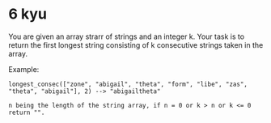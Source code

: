 # 6 kyu

You are given an array strarr of strings and an integer k. Your task is to return the first longest string consisting of k consecutive strings taken in the array.

Example:

    longest_consec(["zone", "abigail", "theta", "form", "libe", "zas", "theta", "abigail"], 2) --> "abigailtheta"

    n being the length of the string array, if n = 0 or k > n or k <= 0 return "".
